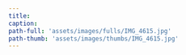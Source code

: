 ```yaml
---
title:
caption:
path-full: 'assets/images/fulls/IMG_4615.jpg'
path-thumb: 'assets/images/thumbs/IMG_4615.jpg'
---
```

